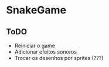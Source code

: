 # SnakeGame

## ToDO

- Reiniciar o game
- Adicionar efeitos sonoros
- Trocar os desenhos por sprites (???)
